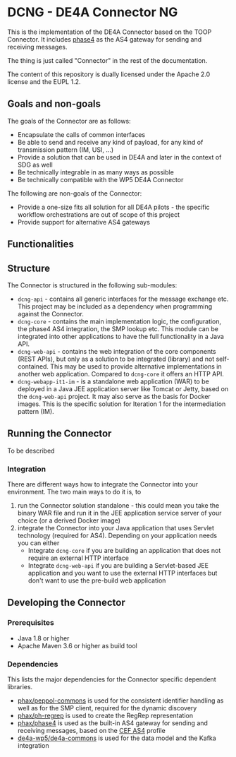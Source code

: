 # DCNG - DE4A Connector NG

This is the implementation of the DE4A Connector based on the TOOP Connector.
It includes [phase4](https://github.com/phax/phase4) as the AS4 gateway for sending and receiving messages.

The thing is just called "Connector" in the rest of the documentation.

The content of this repository is dually licensed under the Apache 2.0 license and the EUPL 1.2.

## Goals and non-goals

The goals of the Connector are as follows:
* Encapsulate the calls of common interfaces
* Be able to send and receive any kind of payload, for any kind of transmission pattern (IM, USI, ...)
* Provide a solution that can be used in DE4A and later in the context of SDG as well
* Be technically integrable in as many ways as possible
* Be technically compatible with the WP5 DE4A Connector

The following are non-goals of the Connector:
* Provide a one-size fits all solution for all DE4A pilots - the specific workflow orchestrations are out of scope of this project
* Provide support for alternative AS4 gateways

## Functionalities

## Structure

The Connector is structured in the following sub-modules:

* `dcng-api` - contains all generic interfaces for the message exchange etc. This project may be included as a dependency when programming against the Connector.
* `dcng-core` - contains the main implementation logic, the configuration, the phase4 AS4 integration, the SMP lookup etc. This module can be integrated into other applications to have the full functionality in a Java API.
* `dcng-web-api` - contains the web integration of the core components (REST APIs), but only as a solution to be integrated (library) and not self-contained. This may be used to provide alternative implementations in another web application. Compared to `dcng-core` it offers an HTTP API.
* `dcng-webapp-it1-im` - is a standalone web application (WAR) to be deployed in a Java JEE application server like Tomcat or Jetty, based on the `dcng-web-api` project. It may also serve as the basis for Docker images. This is the specific solution for Iteration 1 for the intermediation pattern (IM).

## Running the Connector

To be described

### Integration

There are different ways how to integrate the Connector into your environment.
The two main ways to do it is, to
1. run the Connector solution standalone - this could mean you take the binary WAR file and run it in the JEE application service server of your choice (or a derived Docker image)
1. integrate the Connector into your Java application that uses Servlet technology (required for AS4). Depending on your application needs you can either 
    * Integrate `dcng-core` if you are building an application that does not require an external HTTP interface
    * Integrate `dcng-web-api` if you are building a Servlet-based JEE application and you want to use the external HTTP interfaces but don't want to use the pre-build web application

## Developing the Connector

### Prerequisites

* Java 1.8 or higher
* Apache Maven 3.6 or higher as build tool

### Dependencies

This lists the major dependencies for the Connector specific dependent libraries.

* [phax/peppol-commons](https://github.com/phax/peppol-commons) is used for the consistent identifier handling as well as for the SMP client, required for the dynamic discovery
* [phax/ph-regrep](https://github.com/phax/ph-regrep) is used to create the RegRep representation
* [phax/phase4](https://github.com/phax/phase4) is used as the built-in AS4 gateway for sending and receiving messages, based on the [CEF AS4](https://ec.europa.eu/cefdigital/wiki/display/CEFDIGITAL/eDelivery+AS4+-+1.15) profile
* [de4a-wp5/de4a-commons](https://github.com/de4a-wp5/de4a-commons) is used for the data model and the Kafka integration
